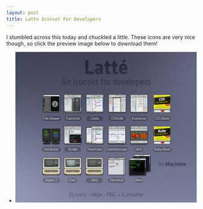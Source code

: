 ```yaml
---
layout: post
title: Latte Iconset For Developers
---
```


I stumbled across this today and chuckled a little. These icons are very nice though, so click the preview image below to download them!

<ul class="images">

<li><a href="http://macintex.deviantart.com/art/Latte-Iconset-for-Developers-184245099" title="Geeky brilliance."><img src="/images/developer_icons.png" alt="Abiko House" width="500" height="400"></a></li>

</ul>